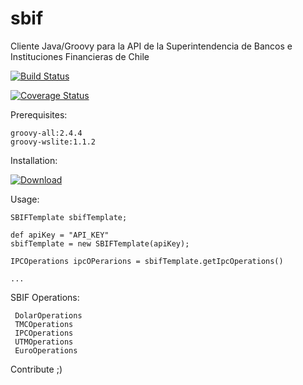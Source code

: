 # sbif
Cliente Java/Groovy para la API de la Superintendencia de Bancos e Instituciones Financieras de Chile 


[![Build Status](https://travis-ci.org/jbovet/sbif.svg?branch=master)](https://travis-ci.org/jbovet/sbif)


[![Coverage Status](https://coveralls.io/repos/jbovet/sbif/badge.svg?branch=master&service=github)](https://coveralls.io/github/jbovet/sbif?branch=master)

Prerequisites:

	groovy-all:2.4.4
	groovy-wslite:1.1.2

Installation:

 [ ![Download](https://api.bintray.com/packages/josebovet/generic/sbif/images/download.svg) ](https://bintray.com/josebovet/generic/sbif/_latestVersion)


Usage:

    SBIFTemplate sbifTemplate;

    def apiKey = "API_KEY"
    sbifTemplate = new SBIFTemplate(apiKey);

    IPCOperations ipcOPerarions = sbifTemplate.getIpcOperations()

    ...

 SBIF Operations:

     DolarOperations
     TMCOperations
     IPCOperations
     UTMOperations
     EuroOperations

Contribute
;)


